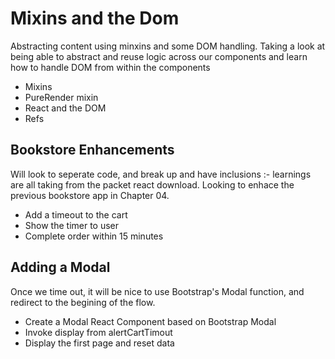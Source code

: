 # Mixins and the Dom

Abstracting content using minxins and some DOM handling.
Taking a look at being able to abstract and reuse logic across our components and learn how to handle DOM from within the components

* Mixins
* PureRender mixin
* React and the DOM
* Refs

## Bookstore Enhancements
Will look to seperate code, and break up and have inclusions :- learnings are all taking from the packet react download.
Looking to enhace the previous bookstore app in Chapter 04.

* Add a timeout to the cart
* Show the timer to user
* Complete order within 15 minutes

## Adding a Modal
Once we time out, it will be nice to use Bootstrap's Modal function, and redirect to the begining of the flow.

* Create a Modal React Component based on Bootstrap Modal
* Invoke display from alertCartTimout
* Display the first page and reset data

